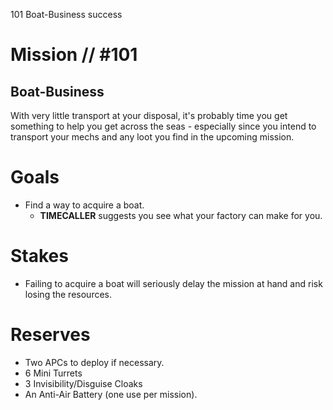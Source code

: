 101
Boat-Business
success

# Mission // #101
## Boat-Business

With very little transport at your disposal, it's probably time you get something to help you get across the seas - especially since you intend to transport your mechs and any loot you find in the upcoming mission.

# Goals
- Find a way to acquire a boat.
  - **TIMECALLER** suggests you see what your factory can make for you.

# Stakes
- Failing to acquire a boat will seriously delay the mission at hand and risk losing the resources.

# Reserves
- Two APCs to deploy if necessary.
- 6 Mini Turrets
- 3 Invisibility/Disguise Cloaks
- An Anti-Air Battery (one use per mission).